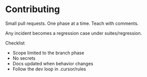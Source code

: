 # Contributing

Small pull requests. One phase at a time. Teach with comments.

Any incident becomes a regression case under suites/regression.

Checklist
- Scope limited to the branch phase
- No secrets
- Docs updated when behavior changes
- Follow the dev loop in .cursor/rules
